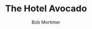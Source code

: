 ---
title: The Hotel Avocado
author: Bob Mortimer
author_slug: bob_mortimer
is_audiobook: true
author_info: https://en.wikipedia.org/wiki/Bob_Mortimer
series: Gary Thorn 
series_slug: gary_thorn
series_number: 2
started: December 21, 2024
year_finished: 2025
read_status: Read
layout: book
book_cover_file: the_hotel_avocado.jpg
---